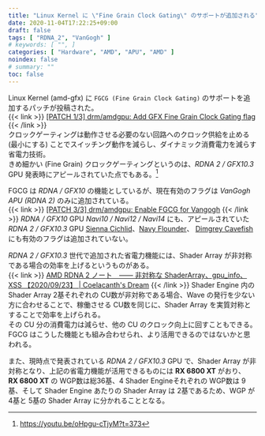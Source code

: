 ```yaml
---
title: "Linux Kernel に \"Fine Grain Clock Gating\" のサポートが追加される"
date: 2020-11-04T17:22:25+09:00
draft: false
tags: [ "RDNA_2", "VanGogh" ]
# keywords: [ "", ]
categories: [ "Hardware", "AMD", "APU", "AMD" ]
noindex: false
# summary: ""
toc: false
---
```


Linux Kernel (amd-gfx) に `FGCG (Fine Grain Clock Gating)` のサポートを追加するパッチが投稿された。  
{{< link >}} [[PATCH 1/3] drm/amdgpu: Add GFX Fine Grain Clock Gating flag](https://lists.freedesktop.org/archives/amd-gfx/2020-November/055539.html) {{< /link >}}  
クロックゲーティングは動作させる必要のない回路へのクロック供給を止める (最小にする) ことでスイッチング動作を減らし、ダイナミック消費電力を減らす省電力技術。  
きめ細かい (Fine Grain) クロックゲーティングというのは、*RDNA 2 / GFX10.3* GPU 発表時にアピールされていた点でもある。[^rdna_2-youtube]  

[^rdna_2-youtube]: <https://youtu.be/oHpgu-cTjyM?t=373>

FGCG は *RDNA / GFX10* の機能としているが、現在有効のフラグは *VanGogh APU (RDNA 2)* のみに追加されている。  
{{< link >}} [[PATCH 3/3] drm/amdgpu: Enable FGCG for Vangogh](https://lists.freedesktop.org/archives/amd-gfx/2020-November/055541.html) {{< /link >}}
*RDNA / GFX10* GPU *Navi10 / Navi12 / Navi14* にも、アピールされていた *RDNA 2 / GFX10.3* GPU [Sienna Cichlid](/tags/sienna_cichlid)、[Navy Flounder](/tags/navy_flounder)、 [Dimgrey Cavefish](/tags/dimgrey_cavefish) にも有効のフラグは追加されていない。  

*RDNA 2 / GFX10.3* 世代で追加された省電力機能には、Shader Array が非対称である場合の効率を上げるというものがある。  
{{< link >}} [AMD RDNA 2 ノート　―― 非対称な ShaderArray、gpu_info、XSS 【2020/09/23】 | Coelacanth's Dream](/posts/2020/09/23/rdna_2-note-2020-09-23/#shader-array) {{< /link >}} 
Shader Engine 内の Shader Array 2基それぞれの CU数が非対称である場合、Wave の発行を少ない方に合わせることで、稼働させる CU数を同じに、Shader Array を実質対称とすることで効率を上げられる。  
その CU 分の消費電力は減らせ、他の CU のクロック向上に回すこともできる。  
FGCG はこうした機能とも組み合わせられ、より活用できるのではないかと思われる。  

また、現時点で発表されている *RDNA 2 / GFX10.3* GPU で、Shader Array が非対称となり、上記の省電力機能が活用できるものには **RX 6800 XT** がおり、   
**RX 6800 XT** の WGP数は総36基、4 Shader Engineそれぞれの WGP数は 9基、そして Shader Engine あたりの Shader Array は 2基であるため、WGP が 4基と 5基の Shader Array に分かれることとなる。  
